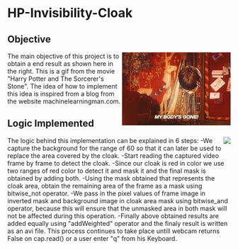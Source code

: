 # HP-Invisibility-Cloak

## Objective
<p><img align="right" src="HP.gif">
  The main objective of this project is to obtain a end result as shown here in the right. This is a gif from the movie "Harry Potter and The Sorcerer's Stone". The idea of how to implement this idea is inspired from a blog from the website machinelearningman.com. 
</p>

## Logic Implemented
<p><img align="right" src="harry_potter.gif">
  The logic behind this implementation can be explained in 6 steps:
  -We capture the background for the range of 60 so that it can later be used to replace the area covered by the cloak.
  -Start reading the captured video frame by frame to detect the cloak.
  -Since our cloak is red in color we use two ranges of red color to detect it and mask it and the final mask is obtained by adding both.
  -Using the mask obtained that represents the cloak area, obtain the remaining area of the frame as a mask using bitwise_not operator.
  -We pass in the pixel values of frame image in inverted mask and background image in cloak area mask using bitwise_and operator, because this will ensure that the unmasked area in both mask will not be affected during this operation.
  -Finally above obtained results are added equally using "addWeighted" operator and the finaly result is written as an avi file.
  This process continues to take place untill webcam returns False on cap.read() or a user enter "q" from his Keyboard.
</p>
